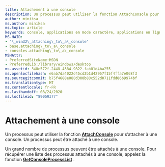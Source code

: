 ```yaml
---
title: Attachement à une console
description: Un processus peut utiliser la fonction AttachConsole pour s’attacher à une console. Un processus peut être attaché à une console.
author: miniksa
ms.author: miniksa
ms.topic: article
keywords: console, applications en mode caractère, applications en ligne de commande, applications Terminal Server, API de console
MS-HAID:
- '\_win32\_attaching\_to\_a\_console'
- base.attaching\_to\_a\_console
- consoles.attaching\_to\_a\_console
MSHAttr:
- PreferredSiteName:MSDN
- PreferredLib:/library/windows/desktop
ms.assetid: 348e572f-2448-4384-9822-fab01d4ba255
ms.openlocfilehash: e6ab7da4022d45cd2b1d42957f15f4ffa7e068f3
ms.sourcegitcommit: b75f4688e080d300b80c552d0711fdd86b9974bf
ms.translationtype: MT
ms.contentlocale: fr-FR
ms.lasthandoff: 08/24/2020
ms.locfileid: "89059377"
---
```

# <a name="attaching-to-a-console"></a>Attachement à une console


Un processus peut utiliser la fonction [**AttachConsole**](attachconsole.md) pour s’attacher à une console. Un processus peut être attaché à une console.

Un grand nombre de processus peuvent être attachés à une console. Pour récupérer une liste des processus attachés à une console, appelez la fonction [**GetConsoleProcessList**](getconsoleprocesslist.md) .

 

 




